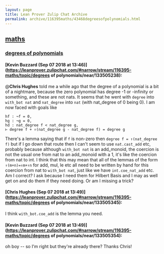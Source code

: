 ```yaml
---
layout: page
title: Lean Prover Zulip Chat Archive 
permalink: archive/116395maths/43468degreesofpolynomials.html
---
```


## [maths](index.html)
### [degrees of polynomials](43468degreesofpolynomials.html)

#### [Kevin Buzzard (Sep 07 2018 at 13:46)](https://leanprover.zulipchat.com/#narrow/stream/116395-maths/topic/degrees of polynomials/near/133505238):
@**Chris Hughes** told me a while ago that the degree of a polynomial is a bit of a nightmare, because the zero polynomial has degree -1 or -infinity or something, and these are not nats. It seems that he went with `degree` into `with_bot nat` and `nat_degree` into `nat` (with nat_degree of 0 being 0). I am now faced with goals like

```
hf : ¬f = 0,
hg : ¬g = 0,
hd : nat_degree f < nat_degree g,
⊢ degree f + ↑(nat_degree g - nat_degree f) = degree g
```

There's a lemma saying that if `f` is non-zero then `degree f = ↑(nat_degree f)` but if I go down that route then I can't seem to use `nat.cast_add` etc, probably because although `with_bot nat` is an add_monoid, the coercion is not the usual one from nat to an add_monoid with a 1, it's like the coercion from nat to int. I think that this may mean that all of the lemmas of the form `↑(m+n)=↑m+↑n` for add, mul, le etc all need to be written by hand for this coercion from nat to `with_bot nat`, just like we have `int.coe_nat_add` etc. Am I correct? I ask because I need them for Hilbert Basis and I may as well get on and do them if they need doing. Or am I missing a trick?

#### [Chris Hughes (Sep 07 2018 at 13:49)](https://leanprover.zulipchat.com/#narrow/stream/116395-maths/topic/degrees of polynomials/near/133505345):
I think `with_bot.coe_add` is the lemma you need.

#### [Kevin Buzzard (Sep 07 2018 at 13:49)](https://leanprover.zulipchat.com/#narrow/stream/116395-maths/topic/degrees of polynomials/near/133505354):
oh boy -- so I'm right but they're already there? Thanks Chris!

